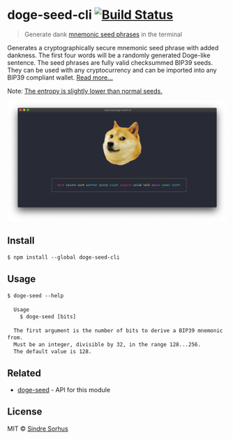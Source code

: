 # doge-seed-cli [![Build Status](https://travis-ci.com/doge-seed-cli/sindresorhus.svg?branch=master)](https://travis-ci.com/sindresorhus/doge-seed-cli)

> Generate dank [mnemonic seed phrases](https://en.bitcoinwiki.org/wiki/Mnemonic_phrase) in the terminal

Generates a cryptographically secure mnemonic seed phrase with added dankness. The first four words will be a randomly generated Doge-like sentence. The seed phrases are fully valid checksummed BIP39 seeds. They can be used with any cryptocurrency and can be imported into any BIP39 compliant wallet. [Read more…](https://github.com/lukechilds/doge-seed)

Note: [The entropy is slightly lower than normal seeds.](https://github.com/lukechilds/doge-seed#how-secure-is-this)

<img src="screenshot.png" width="1175">


## Install

```
$ npm install --global doge-seed-cli
```


## Usage

```
$ doge-seed --help

  Usage
    $ doge-seed [bits]

  The first argument is the number of bits to derive a BIP39 mnemonic from.
  Must be an integer, divisible by 32, in the range 128...256.
  The default value is 128.
```


## Related

- [doge-seed](https://github.com/lukechilds/doge-seed) - API for this module


## License

MIT © [Sindre Sorhus](https://sindresorhus.com)
